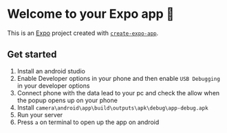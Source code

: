 # Welcome to your Expo app 👋

This is an [Expo](https://expo.dev) project created with [`create-expo-app`](https://www.npmjs.com/package/create-expo-app).

## Get started

1. Install an android studio
2. Enable Developer options in your phone and then enable `USB Debugging` in your developer options
3. Connect phone with the data lead to your pc and check the allow when the popup opens up on your phone
4. Install `camera\android\app\build\outputs\apk\debug\app-debug.apk`
5. Run your server
6. Press `a` on terminal to open up the app on android
